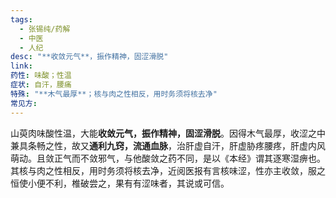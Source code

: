 ```yaml
---
tags:
  - 张锡纯/药解
  - 中医
  - 人纪
desc: "**收敛元气**，振作精神，固涩滑脱"
link: 
药性: 味酸；性温
症状: 自汗，腰痛
特殊: "**木气最厚**；核与肉之性相反，用时务须将核去净"
常见方:
---
```

山萸肉味酸性温，大能**收敛元气，振作精神，固涩滑脱**。因得木气最厚，收涩之中兼具条畅之性，故又**通利九窍，流通血脉**，治肝虚自汗，肝虚胁疼腰疼，肝虚内风萌动。且敛正气而不敛邪气，与他酸敛之药不同，是以《本经》谓其逐寒湿痹也。其核与肉之性相反，用时务须将核去净，近阅医报有言核味涩，性亦主收敛，服之恒使小便不利，椎破尝之，果有有涩味者，其说或可信。